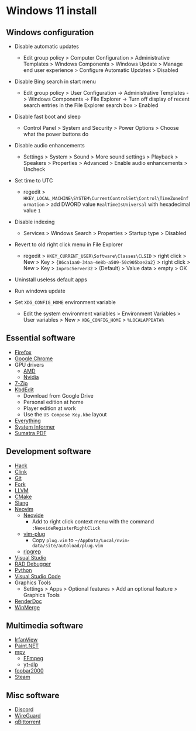 # Windows 11 install

## Windows configuration

* Disable automatic updates
  * Edit group policy > Computer Configuration > Administrative Templates > Windows Components > Windows Update > Manage end user experience > Configure Automatic Updates > Disabled
* Disable Bing search in start menu
  * Edit group policy > User Configuration -> Administrative Templates -> Windows Components -> File Explorer -> Turn off display of recent search entries in the File Explorer search box > Enabled
* Disable fast boot and sleep
  * Control Panel > System and Security > Power Options > Choose what the power buttons do
* Disable audio enhancements
  * Settings > System > Sound > More sound settings > Playback > Speakers > Properties > Advanced > Enable audio enhancements > Uncheck
* Set time to UTC
  * regedit > `HKEY_LOCAL_MACHINE\SYSTEM\CurrentControlSet\Control\TimeZoneInformation` > add DWORD value `RealTimeIsUniversal` with hexadecimal value `1`
* Disable indexing
  * Services > Windows Search > Properties > Startup type > Disabled
* Revert to old right click menu in File Explorer
  * regedit > `HKEY_CURRENT_USER\Software\Classes\CLSID` > right click > New > Key > `{86ca1aa0-34aa-4e8b-a509-50c905bae2a2}` > right click > New > Key > `InprocServer32` > (Default) > Value data > empty > OK
* Uninstall useless default apps
* Run windows update

* Set `XDG_CONFIG_HOME` environment variable
  * Edit the system environment variables > Environment Variables > User variables > New > `XDG_CONFIG_HOME` > `%LOCALAPPDATA%`

## Essential software

* [Firefox](https://www.mozilla.org/en-US/firefox/new/)
* [Google Chrome](https://www.google.com/chrome/)
* GPU drivers
  * [AMD](https://www.amd.com/en/support)
  * [Nvidia](https://www.nvidia.com/download/index.aspx)
* [7-Zip](https://www.7-zip.org/)
* [KbdEdit](http://www.kbdedit.com/)
  * Download from Google Drive
  * Personal edition at home
  * Player edition at work
  * Use the `US Compose Key.kbe` layout
* [Everything](https://www.voidtools.com/)
* [System Informer](https://systeminformer.sourceforge.io/)
* [Sumatra PDF](https://www.sumatrapdfreader.org/)

## Development software

* [Hack](https://sourcefoundry.org/hack/)
* [Clink](https://mridgers.github.io/clink/)
* [Git](https://gitforwindows.org/)
* [Fork](https://git-fork.com/)
* [LLVM](https://releases.llvm.org/)
* [CMake](https://cmake.org)
* [Slang](https://shader-slang.com/)
* [Neovim](https://neovim.io/)
  * [Neovide](https://neovide.dev/)
    * Add to right click context menu with the command `:NeovideRegisterRightClick`
  * [vim-plug](https://github.com/junegunn/vim-plug)
    * Copy `plug.vim` to `~/AppData/Local/nvim-data/site/autoload/plug.vim`
  * [ripgrep](https://github.com/BurntSushi/ripgrep)
* [Visual Studio](https://visualstudio.microsoft.com/)
* [RAD Debugger](https://github.com/EpicGamesExt/raddebugger)
* [Python](https://www.python.org/)
* [Visual Studio Code](https://code.visualstudio.com/)
* Graphics Tools
  * Settings > Apps > Optional features > Add an optional feature > Graphics Tools
* [RenderDoc](https://renderdoc.org/)
* [WinMerge](https://winmerge.org/)

## Multimedia software

* [IrfanView](https://www.irfanview.com/)
* [Paint.NET](https://getpaint.net/)
* [mpv](https://mpv.io/)
  * [FFmpeg](https://www.ffmpeg.org/)
  * [yt-dlp](https://github.com/yt-dlp/yt-dlp)
* [foobar2000](https://www.foobar2000.org/)
* [Steam](https://store.steampowered.com/)

## Misc software

* [Discord](https://discord.com/)
* [WireGuard](https://www.wireguard.com/)
* [qBittorrent](https://www.qbittorrent.org/)
